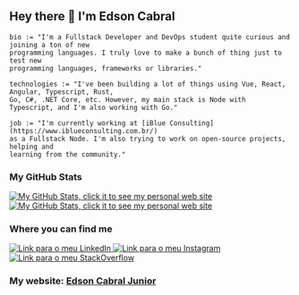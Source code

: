 ## Hey there 👋 I'm Edson Cabral

```golang
bio := "I'm a Fullstack Developer and DevOps student quite curious and joining a ton of new 
programming languages. I truly love to make a bunch of thing just to test new 
programming languages, frameworks or libraries."

technologies := "I've been building a lot of things using Vue, React, Angular, Typescript, Rust, 
Go, C#, .NET Core, etc. However, my main stack is Node with Typescript, and I'm also working with Go."

job := "I'm currently working at [iBlue Consulting](https://www.iblueconsulting.com.br/) 
as a Fullstack Node. I'm also trying to work on open-source projects, helping and 
learning from the community."
```

### My GitHub Stats

<a href="https://e2cabral.github.io/">
  <img alt="My GitHub Stats, click it to see my personal web site" align="center" src="https://github-readme-stats.vercel.app/api?username=e2cabral&show_icons=true&hide=issues&theme=tokyonight" />
</a>

<a href="https://e2cabral.github.io/">
  <img alt="My GitHub Stats, click it to see my personal web site" align="center" src="https://github-readme-stats.vercel.app/api/top-langs/?username=e2cabral&layout=compact&theme=tokyonight" />
</a>

### Where you can find me

<a href="https://www.linkedin.com/in/e2-cabral-junior/" target="_blank">
    <img alt="Link para o meu LinkedIn" src="https://img.shields.io/badge/LinkedIn-0077B5?
style=for-the-badge&logo=linkedin&logoColor=white" />
</a>

<a href="https://www.instagram.com/odevjr/" target="_blank">
    <img alt="Link para o meu Instagram" src="https://img.shields.io/badge/Instagram-E4405F?
style=for-the-badge&logo=instagram&logoColor=white" />
</a>

<a href="https://stackoverflow.com/users/14915639/edson-cabral?tab=profile" target="_blank">
    <img alt="Link para o meu StackOverflow" src="https://img.shields.
io/badge/Stack_Overflow-FE7A16?
style=for-the-badge&logo=stack-overflow&logoColor=white" />
</a>

<br />

### My website: [Edson Cabral Junior](https://e2cabral.github.io/)


